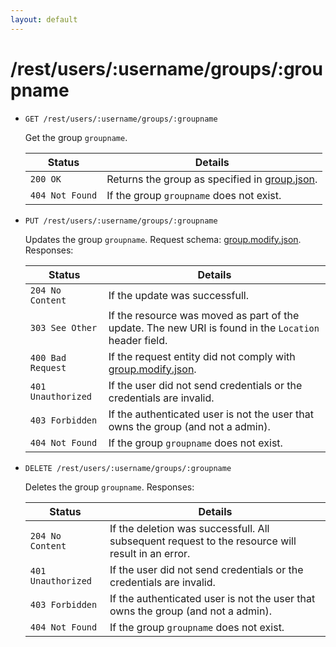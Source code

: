```yaml
---
layout: default
---
```


# /rest/users/:username/groups/:groupname

*   `GET /rest/users/:username/groups/:groupname`

    Get the group `groupname`.

    | Status             | Details
    |--------------------|--------
    | `200 OK`           | Returns the group as specified in [group.json].
    | `404 Not Found`    | If the group `groupname` does not exist.

*   `PUT /rest/users/:username/groups/:groupname`

    Updates the group `groupname`. Request schema: [group.modify.json]. Responses:

    | Status             | Details
    |--------------------|--------
    | `204 No Content`   | If the update was successfull.
    | `303 See Other`    | If the resource was moved as part of the update. The new URI is found in the `Location` header field.
    | `400 Bad Request`  | If the request entity did not comply with [group.modify.json].
    | `401 Unauthorized` | If the user did not send credentials or the credentials are invalid.
    | `403 Forbidden`    | If the authenticated user is not the user that owns the group (and not a admin).
    | `404 Not Found`    | If the group `groupname` does not exist.

* `DELETE /rest/users/:username/groups/:groupname`

    Deletes the group `groupname`. Responses:

    | Status             | Details
    |--------------------|--------
    | `204 No Content`   | If the deletion was successfull. All subsequent request to the resource will result in an error.
    | `401 Unauthorized` | If the user did not send credentials or the credentials are invalid.
    | `403 Forbidden`    | If the authenticated user is not the user that owns the group (and not a admin).
    | `404 Not Found`    | If the group `groupname` does not exist.


[group.json]:        https://github.com/enviroCar/enviroCar-server/blob/master/rest/src/main/resources/schema/group.json "group.json"
[group.modify.json]: https://github.com/enviroCar/enviroCar-server/blob/master/rest/src/main/resources/schema/group.modify.json "group.modify.json"
[group.create.json]: https://github.com/enviroCar/enviroCar-server/blob/master/rest/src/main/resources/schema/group.create.json "group.create.json"
[groups.json]:       https://github.com/enviroCar/enviroCar-server/blob/master/rest/src/main/resources/schema/groups.json "groups.json"